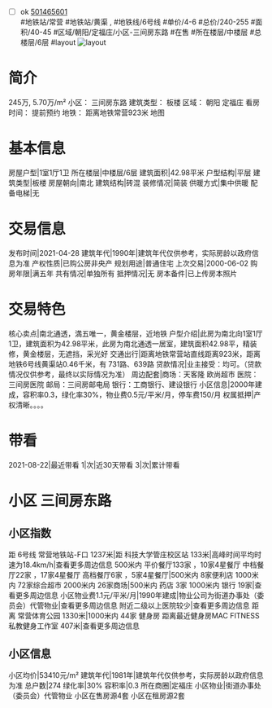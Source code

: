 - [ ] ok [501465601](https://bj.5i5j.com/ershoufang/501465601.html)  
 #地铁站/常营 #地铁站/黄渠 ,  #地铁线/6号线
#单价/4-6 #总价/240-255 #面积/40-45   #区域/朝阳/定福庄/小区-三间房东路 #在售 #所在楼层/中楼层 #总楼层/6层 #layout 
![layout](http://image2a.5i5j.com/bdir/layout/69db4510ab3649acb3474af3c97f09d4.jpg_P5.jpg) 
# 简介 
 245万,  5.70万/m² 
小区： 三间房东路
建筑类型： 板楼
区域： 朝阳 定福庄
看房时间： 提前预约
地铁： 距离地铁常营923米 地图
# 基本信息 
 房屋户型|1室1厅1卫
所在楼层|中楼层/6层
建筑面积|42.98平米
户型结构|平层
建筑类型|板楼
房屋朝向|南北
建筑结构|砖混
装修情况|简装
供暖方式|集中供暖
配备电梯|无
# 交易信息 
 发布时间|2021-04-28
建筑年代|1990年|建筑年代仅供参考，实际房龄以政府信息为准
产权性质|已购公房非央产
规划用途|普通住宅
上次交易|2000-06-02
购房年限|满五年
共有情况|单独所有
抵押情况|无
房本备件|已上传房本照片
# 交易特色 
 核心卖点|南北通透，満五唯一，黄金楼层，近地铁
户型介绍|此房为南北向1室1厅1卫，建筑面积为42.98平米，此房为南北通透一居室，建筑面积42.98平，精装修，黄金楼层，无遮挡，采光好
交通出行|距离地铁常营站直线距离923米，距离地铁6号线黄渠站0.46千米，有 731路、639路
贷款情况|业主接受：均可。（贷款情况仅供参考，最终以实际情况为准）
周边配套|商场：天客隆 欧尚超市  医院：三间房医院  邮局：三间房邮电局  银行：工商银行、建设银行
小区信息|2000年建成，容积率0.3，绿化率30%，物业费0.5元/平米/月，停车费150/月
权属抵押|产权清晰。。。。
# 带看 
 2021-08-22|最近带看	 1|次|近30天带看	 3|次|累计带看
# 小区 三间房东路
## 小区指数 
 距 6号线 常营地铁站-F口 1237米|距 科技大学管庄校区站 133米|高峰时间平均时速为18.4km/h|查看更多周边信息
500米内 平价餐厅133家 ，10家4星餐厅
中档餐厅22家 ，17家4星餐厅
高档餐厅6家 ，5家4星餐厅|500米内 8家便利店
1000米内 72家综合超市
2000米内 26家商场|500米内 药店 3家
1000米内 银行 19家|查看更多周边信息
小区物业费1.1元/平米/月|1990年建成|物业公司为街道办事处（委员会）代管物业|查看更多周边信息
附近二级以上医院较少|查看更多周边信息
距离 常营体育公园 1330米|1000米内 44家 健身房
距离最近健身房MAC FITNESS私教健身工作室 407米|查看更多周边信息
## 小区信息 
 小区均价|53410元/m²
建筑年代|1981年|建筑年代仅供参考，实际房龄以政府信息为准
总户数|274
绿化率|30%
容积率|0.3
所在商圈|定福庄
小区物业|街道办事处（委员会）代管物业
小区在售房源4套
小区在租房源2套
